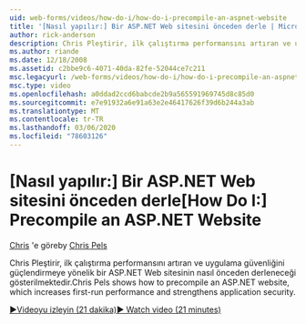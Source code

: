 ```yaml
---
uid: web-forms/videos/how-do-i/how-do-i-precompile-an-aspnet-website
title: '[Nasıl yapılır:] Bir ASP.NET Web sitesini önceden derle | Microsoft Docs'
author: rick-anderson
description: Chris Pleştirir, ilk çalıştırma performansını artıran ve uygulama güvenliğini güçlendirmeye yönelik bir ASP.NET Web sitesinin nasıl önceden derleneceği gösterilmektedir.
ms.author: riande
ms.date: 12/18/2008
ms.assetid: c2bbe9c6-4071-40da-82fe-52044ce7c211
msc.legacyurl: /web-forms/videos/how-do-i/how-do-i-precompile-an-aspnet-website
msc.type: video
ms.openlocfilehash: a0ddad2ccd6babcde2b9a565591969745d8c85d0
ms.sourcegitcommit: e7e91932a6e91a63e2e46417626f39d6b244a3ab
ms.translationtype: MT
ms.contentlocale: tr-TR
ms.lasthandoff: 03/06/2020
ms.locfileid: "78603126"
---
```

# <a name="how-do-i-precompile-an-aspnet-website"></a><span data-ttu-id="ed79f-103">[Nasıl yapılır:] Bir ASP.NET Web sitesini önceden derle</span><span class="sxs-lookup"><span data-stu-id="ed79f-103">[How Do I:] Precompile an ASP.NET Website</span></span>

<span data-ttu-id="ed79f-104">[Chris](https://twitter.com/chrispels) 'e göre</span><span class="sxs-lookup"><span data-stu-id="ed79f-104">by [Chris Pels](https://twitter.com/chrispels)</span></span>

<span data-ttu-id="ed79f-105">Chris Pleştirir, ilk çalıştırma performansını artıran ve uygulama güvenliğini güçlendirmeye yönelik bir ASP.NET Web sitesinin nasıl önceden derleneceği gösterilmektedir.</span><span class="sxs-lookup"><span data-stu-id="ed79f-105">Chris Pels shows how to precompile an ASP.NET website, which increases first-run performance and strengthens application security.</span></span>

[<span data-ttu-id="ed79f-106">&#9654;Videoyu izleyin (21 dakika)</span><span class="sxs-lookup"><span data-stu-id="ed79f-106">&#9654; Watch video (21 minutes)</span></span>](https://channel9.msdn.com/Blogs/ASP-NET-Site-Videos/how-do-i-precompile-an-aspnet-website)
